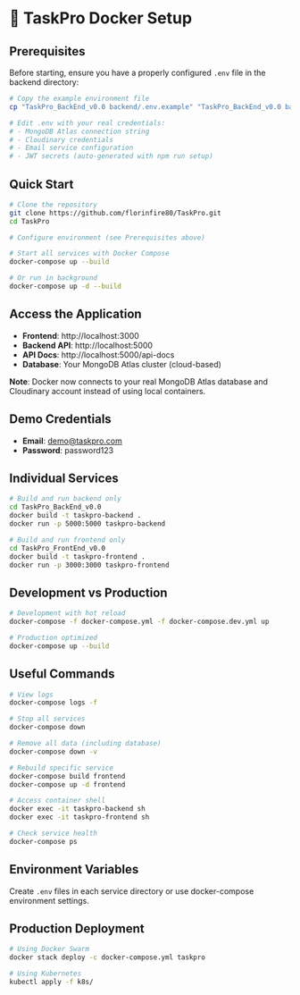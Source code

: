 # 🐳 TaskPro Docker Setup

## Prerequisites

Before starting, ensure you have a properly configured `.env` file in the backend directory:

```bash
# Copy the example environment file
cp "TaskPro_BackEnd_v0.0 backend/.env.example" "TaskPro_BackEnd_v0.0 backend/.env"

# Edit .env with your real credentials:
# - MongoDB Atlas connection string
# - Cloudinary credentials
# - Email service configuration
# - JWT secrets (auto-generated with npm run setup)
```

## Quick Start

```bash
# Clone the repository
git clone https://github.com/florinfire80/TaskPro.git
cd TaskPro

# Configure environment (see Prerequisites above)

# Start all services with Docker Compose
docker-compose up --build

# Or run in background
docker-compose up -d --build
```

## Access the Application

- **Frontend**: http://localhost:3000
- **Backend API**: http://localhost:5000
- **API Docs**: http://localhost:5000/api-docs
- **Database**: Your MongoDB Atlas cluster (cloud-based)

**Note**: Docker now connects to your real MongoDB Atlas database and Cloudinary account instead of using local containers.

## Demo Credentials

- **Email**: demo@taskpro.com
- **Password**: password123

## Individual Services

```bash
# Build and run backend only
cd TaskPro_BackEnd_v0.0
docker build -t taskpro-backend .
docker run -p 5000:5000 taskpro-backend

# Build and run frontend only
cd TaskPro_FrontEnd_v0.0
docker build -t taskpro-frontend .
docker run -p 3000:3000 taskpro-frontend
```

## Development vs Production

```bash
# Development with hot reload
docker-compose -f docker-compose.yml -f docker-compose.dev.yml up

# Production optimized
docker-compose up --build
```

## Useful Commands

```bash
# View logs
docker-compose logs -f

# Stop all services
docker-compose down

# Remove all data (including database)
docker-compose down -v

# Rebuild specific service
docker-compose build frontend
docker-compose up -d frontend

# Access container shell
docker exec -it taskpro-backend sh
docker exec -it taskpro-frontend sh

# Check service health
docker-compose ps
```

## Environment Variables

Create `.env` files in each service directory or use docker-compose environment settings.

## Production Deployment

```bash
# Using Docker Swarm
docker stack deploy -c docker-compose.yml taskpro

# Using Kubernetes
kubectl apply -f k8s/
```
